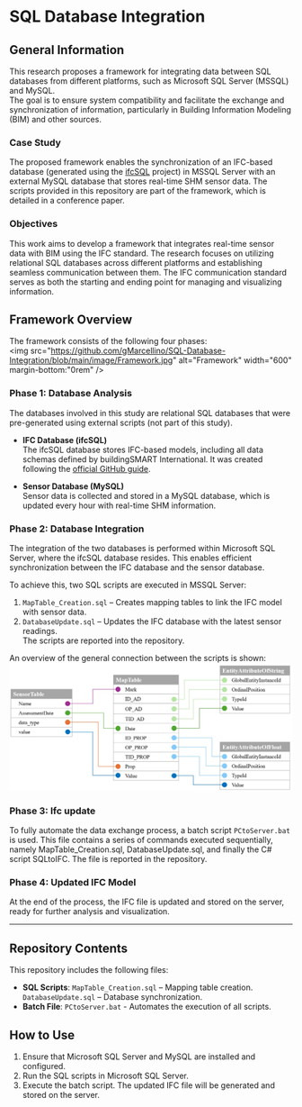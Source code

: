# SQL Database Integration

## General Information  
This research proposes a framework for integrating data between SQL databases from different platforms, such as Microsoft SQL Server (MSSQL) and MySQL.    
The goal is to ensure system compatibility and facilitate the exchange and synchronization of information, particularly in Building Information Modeling (BIM) and other sources.  

### Case Study  
The proposed framework enables the synchronization of an IFC-based database (generated using the [ifcSQL](https://github.com/IfcSharp/IfcSQL) project) in MSSQL Server with an external MySQL database that stores real-time SHM sensor data. 
The scripts provided in this repository are part of the framework, which is detailed in a conference paper.    

### Objectives 
This work aims to develop a framework that integrates real-time sensor data with BIM using the IFC standard. The research focuses on utilizing relational SQL databases across different platforms and establishing seamless communication between them. The IFC communication standard serves as both the starting and ending point for managing and visualizing information.  


## Framework Overview  
The framework consists of the following four phases:  
<img src="https://github.com/gMarcellino/SQL-Database-Integration/blob/main/image/Framework.jpg" alt="Framework" width="600" margin-bottom:"0rem" />

### Phase 1: Database Analysis  
The databases involved in this study are relational SQL databases that were pre-generated using external scripts (not part of this study).  

- **IFC Database (ifcSQL)**  
  The ifcSQL database stores IFC-based models, including all data schemas defined by buildingSMART International. It was created following the [official GitHub guide](https://github.com/IfcSharp/IfcSQL).  

- **Sensor Database (MySQL)**  
  Sensor data is collected and stored in a MySQL database, which is updated every hour with real-time SHM information.  

### Phase 2: Database Integration  
The integration of the two databases is performed within Microsoft SQL Server, where the ifcSQL database resides. This enables efficient synchronization between the IFC database and the sensor database.  

To achieve this, two SQL scripts are executed in MSSQL Server:  
1. `MapTable_Creation.sql` – Creates mapping tables to link the IFC model with sensor data.  
2. `DatabaseUpdate.sql` – Updates the IFC database with the latest sensor readings.  
The scripts are reported into the repository.

An overview of the general connection between the scripts is shown:
<img src="https://github.com/gMarcellino/SQL-Database-Integration/blob/main/image/Map.jpeg" alt="Map" width="600" />


### Phase 3: Ifc update 
To fully automate the data exchange process, a batch script `PCtoServer.bat` is used.
This file contains a series of commands executed sequentially, namely MapTable_Creation.sql, DatabaseUpdate.sql, and finally the C# script SQLtoIFC. The file is reported in the repository.

### Phase 4: Updated IFC Model
At the end of the process, the IFC file is updated and stored on the server, ready for further analysis and visualization.


---


## Repository Contents
This repository includes the following files:

- **SQL Scripts**:
`MapTable_Creation.sql` – Mapping table creation.
`DatabaseUpdate.sql` – Database synchronization.
- **Batch File**:
`PCtoServer.bat` - Automates the execution of all scripts.

## How to Use
1. Ensure that Microsoft SQL Server and MySQL are installed and configured.
2. Run the SQL scripts in Microsoft SQL Server.
3. Execute the batch script.
The updated IFC file will be generated and stored on the server.




